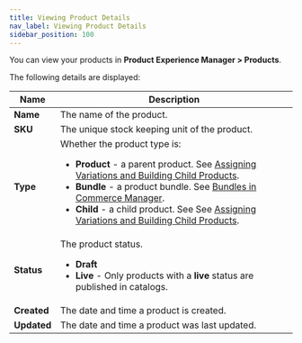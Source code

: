 ```yaml
---
title: Viewing Product Details
nav_label: Viewing Product Details
sidebar_position: 100
---
```


You can view your products in **Product Experience Manager > Products**. 

The following details are displayed:

| Name | Description                                                                                                                                                                                                                                                                                                                                                                                                                                                                                                                                              |
| --- |----------------------------------------------------------------------------------------------------------------------------------------------------------------------------------------------------------------------------------------------------------------------------------------------------------------------------------------------------------------------------------------------------------------------------------------------------------------------------------------------------------------------------------------------------------|
| **Name** | The name of the product.                                                                                                                                                                                                                                                                                                                                                                                                                                                                                                                                 |
| **SKU** | The unique stock keeping unit of the product.                                                                                                                                                                                                                                                                                                                                                                                                                                                                                                            |
| **Type** | Whether the product type is: <ul><li>**Product** - a parent product. See [Assigning Variations and Building Child Products](/docs/commerce-manager/product-experience-manager/variations/assign-variations-build-child-products).</li><li>**Bundle** - a product bundle. See [Bundles in Commerce Manager](/docs/commerce-manager/product-experience-manager/bundles/bundle-configuration).</li><li>**Child** - a child product. See See [Assigning Variations and Building Child Products](/docs/commerce-manager/product-experience-manager/variations/assign-variations-build-child-products).</li></ul> |
| **Status** | The product status. <ul><li>**Draft**</li><li>**Live** - Only products with a **live** status are published in catalogs.</li></ul>                                                                                                                                                                                                                                                                                                                                                                                                                       |
| **Created** | The date and time a product is created.                                                                                                                                                                                                                                                                                                                                                                                                                                                                                                                  |
| **Updated** | The date and time a product was last updated.                                                                                                                                                                                                                                                                                                                                                                                                                                                                                                            |

